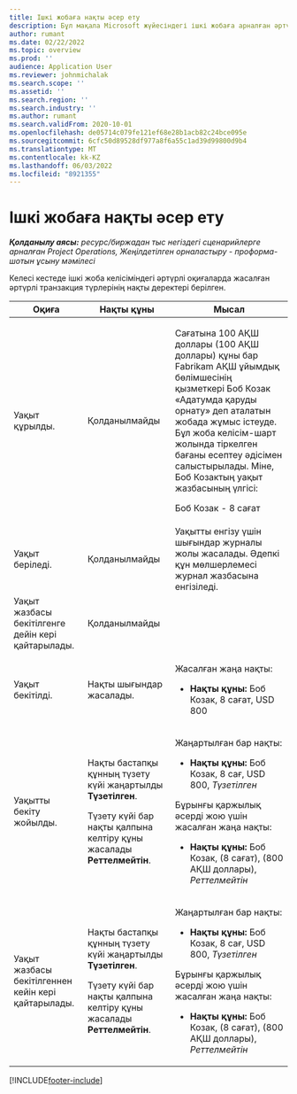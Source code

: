 ```yaml
---
title: Ішкі жобаға нақты әсер ету
description: Бұл мақала Microsoft жүйесіндегі ішкі жобаға арналған әртүрлі оқиғалардағы Actuals кестесіне әсер ету туралы ақпаратты береді Dynamics 365 Project Operations.
author: rumant
ms.date: 02/22/2022
ms.topic: overview
ms.prod: ''
audience: Application User
ms.reviewer: johnmichalak
ms.search.scope: ''
ms.assetid: ''
ms.search.region: ''
ms.search.industry: ''
ms.author: rumant
ms.search.validFrom: 2020-10-01
ms.openlocfilehash: de05714c079fe121ef68e28b1acb82c24bce095e
ms.sourcegitcommit: 6cfc50d89528df977a8f6a55c1ad39d99800d9b4
ms.translationtype: MT
ms.contentlocale: kk-KZ
ms.lasthandoff: 06/03/2022
ms.locfileid: "8921355"
---
```

# <a name="actuals-impact-for-an-internal-project"></a>Ішкі жобаға нақты әсер ету

_**Қолданылу аясы:** ресурс/биржадан тыс негіздегі сценарийлерге арналған Project Operations, Жеңілдетілген орналастыру - проформа-шотын ұсыну мәмілесі_

Келесі кестеде ішкі жоба келісіміндегі әртүрлі оқиғаларда жасалған әртүрлі транзакция түрлерінің нақты деректері берілген.

| Оқиға | Нақты құны | Мысал |
|---|---|---|
| Уақыт құрылды. | Қолданылмайды | <p>Сағатына 100 АҚШ доллары (100 АҚШ доллары) құны бар Fabrikam АҚШ ұйымдық бөлімшесінің қызметкері Боб Козак «Адатумда қаруды орнату» деп аталатын жобада жұмыс істеуде. Бұл жоба келісім-шарт жолында тіркелген бағаны есептеу әдісімен салыстырылады. Міне, Боб Козактың уақыт жазбасының үлгісі:</p><p>Боб Козак - 8 сағат</p> |
| Уақыт беріледі. | Қолданылмайды | Уақытты енгізу үшін шығындар журналы жолы жасалады. Әдепкі құн мөлшерлемесі журнал жазбасына енгізіледі. |
| Уақыт жазбасы бекітілгенге дейін кері қайтарылады. | Қолданылмайды | |
| Уақыт бекітілді. | Нақты шығындар жасалады. | <p>Жасалған жаңа нақты:</p><ul><li>**Нақты құны:** Боб Козак, 8 сағат, USD 800</li></ul> |
| Уақытты бекіту жойылды. | <p>Нақты бастапқы құнның түзету күйі жаңартылды **Түзетілген**.</p><p>Түзету күйі бар нақты қалпына келтіру құны жасалады **Реттелмейтін**.</p> | <p>Жаңартылған бар нақты:</p><ul><li>**Нақты құны:** Боб Козак, 8 сағ, USD 800, *Түзетілген*</li></ul><p>Бұрынғы қаржылық әсерді жою үшін жасалған жаңа нақты:</p><ul><li>**Нақты құны:** Боб Козак, (8 сағат), (800 АҚШ доллары), *Реттелмейтін*</li></ul> |
| Уақыт жазбасы бекітілгеннен кейін кері қайтарылады. | <p>Нақты бастапқы құнның түзету күйі жаңартылды **Түзетілген**.</p><p>Түзету күйі бар нақты қалпына келтіру құны жасалады **Реттелмейтін**.</p> | <p>Жаңартылған бар нақты:</p><ul><li>**Нақты құны:** Боб Козак, 8 сағ, USD 800, *Түзетілген*</li></ul><p>Бұрынғы қаржылық әсерді жою үшін жасалған жаңа нақты:</p><ul><li>**Нақты құны:** Боб Козак, (8 сағат), (800 АҚШ доллары), *Реттелмейтін*</li></ul> |

[!INCLUDE[footer-include](../includes/footer-banner.md)]
